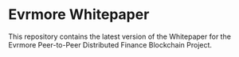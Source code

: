 # Evrmore Whitepaper

This repository contains the latest version of the Whitepaper for the Evrmore Peer-to-Peer Distributed Finance Blockchain Project.

